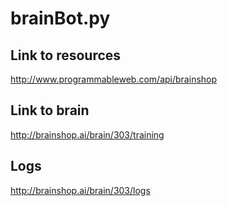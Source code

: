 # brainBot.py


Link to resources
----------------
http://www.programmableweb.com/api/brainshop

Link to brain
----------------
http://brainshop.ai/brain/303/training

Logs
----------------
http://brainshop.ai/brain/303/logs



